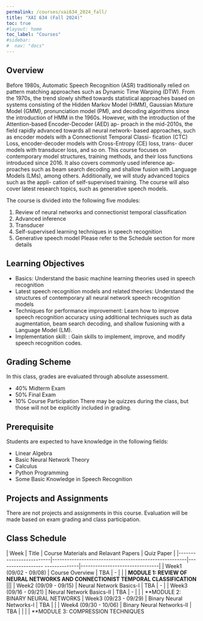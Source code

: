 ```yaml
---
permalink: /courses/xai634_2024_fall/
title: "XAI 634 (Fall 2024)"
toc: true
#layout: home
toc_label: "Courses"
#sidebar:
#  nav: "docs"
---
```


## Overview

Before 1980s, Automatic Speech Recognition (ASR) traditionally relied on pattern
matching approaches such as Dynamic Time Warping (DTW). From the 1970s, the
trend slowly shifted towards statistical approaches based on systems consisting
of the Hidden Markov Model (HMM), Gaussian Mixture Model (GMM), pronunciation
model (PM), and decoding algorithms since the introduction of HMM in the 1960s.
However, with the introduction of the Attention-based Encoder-Decoder (AED) ap-
proach in the mid-2010s, the field rapidly advanced towards all neural network-
based approaches, such as encoder models with a Connectionist Temporal Classi-
fication (CTC) Loss, encoder-decoder models with Cross-Entropy (CE) loss, trans-
ducer models with transducer loss, and so on.
This course focuses on contemporary model structures, training methods, and their
loss functions introduced since 2016. It also covers commonly used inference ap-
proaches such as beam search decoding and shallow fusion with Language Models
(LMs), among others. Additionally, we will study advanced topics such as the appli-
cation of self-supervised training. The course will also cover latest research topics,
such as generative speech models.


The course is divided into the following five modules:

1. Review of neural networks and connectionist temporal classification
2. Advanced inference
3. Transducer
4. Self-supervised learning techniques in speech recognition
5. Generative speech model
Please refer to the Schedule section for more details

## Learning Objectives

- Basics: Understand the basic machine learning theories used in speech recognition
- Latest speech recognition models and related theories: Understand the structures of contemporary all neural network speech recognition models
- Techniques for performance improvement: Learn how to improve speech recognition accuracy using additional techniques such as data augmentation, beam search decoding, and shallow fusioning with a Language Model (LM).
- Implementation skill: : Gain skills to implement, improve, and modify speech recognition codes.

## Grading Scheme
In this class, grades are evaluated through absolute assessment.
 - 40% Midterm Exam
 - 50% Final Exam
 - 10% Course Participation
There may be quizzes during the class, but those will not be explicitly included in
grading.

## Prerequisite
Students are expected to have knowledge in the following fields:
- Linear Algebra
- Basic Neural Network Theory
- Calculus
- Python Programming
- Some Basic Knowledge in Speech Recognition


## Projects and Assignments
There are not projects and assignments in this course. Evaluation will be made
based on exam grading and class participation.


## Class Schedule

 |       Week              |         Title                                         |   Course Materials and Relavant Papers     |   Quiz Paper        |
 |-------------------------|-------------------------------------------------------|------------------ --------------|--------------------------------|
 |  Week1 (09/02 - 09/08)  |      Course Overview                                  |               TBA               |                -               |
 |                         |  **MODULE 1: REVIEW OF NEURAL NETWORKS AND CONNECTIONIST TEMPORAL CLASSIFICATION**                                     |||
 |  Week2 (09/09 - 09/15)  |   Neural Network Basics-I                             |               TBA               |                -               |
 |  Week3 (09/16 - 09/21)  |   Neural Network Basics-II                            |               TBA               |                -               |
 |                         |  **MODULE 2: BINARY NEURAL NETWORKS
 |  Week3 (09/23 - 09/29)  |   Binary Neural Networks-I                            |               TBA               |                                |
 |  Week4 (09/30 - 10/06)  |   Binary Neural Networks-II                           |               TBA               |                           |
 |                         |  **MODULE 3: COMPRESSION TECHNIQUES
